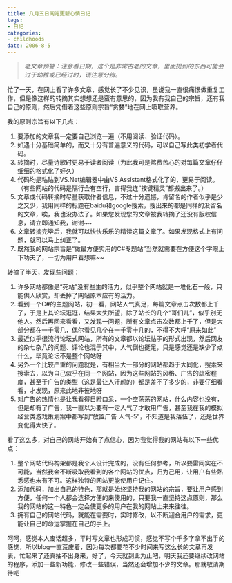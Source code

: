 ```yaml
---
title: 八月五日网站更新心情日记
tags:
- 日记
categories:
- childhoods
date: 2006-8-5
---
```


> *老文章预警：注意看日期，这个是非常古老的文章，里面提到的东西可能会过于幼稚或已经过时，请注意分辨。*

忙了一天，在网上看了许多文章，感觉长了不少见识，虽说我一直很痛恨做重复工作，但是像这样的转摘其实想想还是蛮有意思的，因为我有我自己的宗旨，还有我自己的原则，然后凭借着这些原则宗旨“贪婪”地在网上吸取营养。

我的原则宗旨有以下几点：

1. 要添加的文章我一定要自己浏览一遍（不用阅读、验证代码）。
2. 如遇十分基础简单的，而又十分有普遍意义的代码，可以自己写此类初学者代码。
3. 转摘时，尽量诗歌时更易于读者阅读（为此我可是煞费苦心的对每篇文章仔仔细细的格式化了好久）
4. 代码均是粘贴到VS.Net编辑器中由VS Assistant格式化了的，更易于阅读。（有些网站的代码是隔行会有空行，害得我连“按键精灵”都搬出来了。）
5. 文章或代码转摘时尽量获取作者信息，不过十分遗憾，肯留名的作者似乎是少之又少，我用同样的标题在baidu和google搜索，搜出来的都是同样的没留名的文章，唉，我也没办法了。如果您发现您的文章被我转摘了还没有版权信息，请立即通知我，谢谢~~
6. 文章转摘完毕后，我就可以快快乐乐的精读这篇文章了。如果发现格式上有问题，就可以马上纠正了。
7. 既然我的网站宗旨是“做最方便实用的C#专题站”当然就需要在方便这个字眼上下功夫了，一切为用户着想嘛~~

转摘了半天，发现些问题：

1. 许多网站都像是“死站”没有些生的活力，似乎整个网站就是一堆化石一般，只能供人欣赏，却丢掉了网站原本应有的活力。
2. 看到一个C#的主题网站，初一看，网站人气真足，每篇文章点击次数都上千了，于是上其论坛逛逛，结果大失所望，除了站长的几个“哥们儿”，似乎别无他人。然后再回来看看，又发现一问题，所有文章点击次数都上千了，但是大部分都在一千零几，偶尔看见几个在一千零十几的，不得不大呼“原来如此”
3. 最近似乎很流行论坛式网站，所有的文章都以论坛帖子的形式出现，然后网友的杂七杂八的问题、评论也混于其中，人气倒也挺足，只是感觉还是缺少了点什么，毕竟论坛不是整个网站呀
4. 另外一个比较严重的问题就是，有相当大一部分的网站都趋于大同化，搜索来搜索去，以为自己似乎在同一个网站，因为这些网站的风格、广告的疏密程度，甚至于广告的类型（这是最让人汗颜的）都是差不了多少的，非要仔细看看，才发现，原来此地非彼地呀
5. 对广告的热情也是让我看得目瞪口呆，一个空荡荡的网站，什么内容也没有，但是却有了广告，我一直以为要有一定人气了才敢用广告，甚至我在我的模拟经营类游戏策划案中都写到“放置广告 人气-5”，不知道是我落伍了，还是世界变化得太快了。

看了这么多，对自己的网站开始有了点信心，因为我觉得我的网站有以下一些优点：

1. 整个网站代码构架都是我个人设计完成的，没有任何参考，所以要雷同实在不可能，当然我会不断吸取我看到的各个网站的优点，归为己用，让用户有些熟悉感也未有不可。这样独特的网站更能使用户记住。
2. 添加代码，加出自己的特色，那就是始终坚持我的网站的宗旨，要让用户感到方便，任何一个人都会选择方便的来使用的，只要我一直坚持这点原则，那么我的网站的这一特色一定会使更多的用户在我的网站上来来往往。
3. 拥有自己的网站代码，就能在需要时，实时修改，以不断迎合用户的需求，更能让自己的命运掌握在自己的手上。

呵呵，感觉本人废话超多，平时写文章也形成习惯，感觉不写个千多字拿不出手的感觉，所以blog一直荒废着，因为每次都要花不少时间来写这么长的文章再发表，忙起来了还真抽不出身来，好了，今天就到此为止吧，明天我还要继续改网站的程序，添加一些新功能，修改一些错误，当然还会增加不少的文章。那就敬请期待吧
